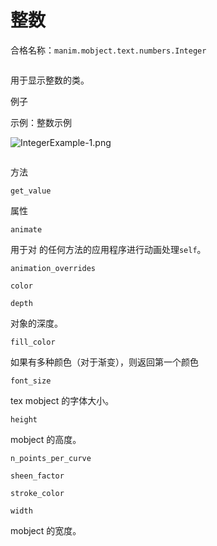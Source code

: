 # 整数

合格名称：`manim.mobject.text.numbers.Integer`


```py

```

用于显示整数的类。

例子

示例：整数示例

![IntegerExample-1.png](../_images/IntegerExample-1.png)

```py

```


方法

`get_value`

属性

`animate`

用于对 的任何方法的应用程序进行动画处理`self`。

`animation_overrides`

`color`

`depth`

对象的深度。

`fill_color`

如果有多种颜色（对于渐变），则返回第一个颜色

`font_size`

tex mobject 的字体大小。

`height`

mobject 的高度。

`n_points_per_curve`

`sheen_factor`

`stroke_color`

`width`

mobject 的宽度。
